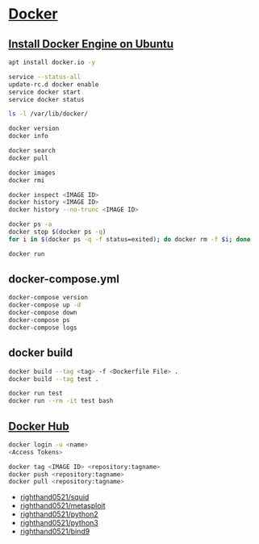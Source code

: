 ﻿# [Docker](https://zh.wikipedia.org/wiki/Docker)

## [Install Docker Engine on Ubuntu](https://docs.docker.com/engine/install/ubuntu/)

```bash
apt install docker.io -y

service --status-all
update-rc.d docker enable
service docker start
service docker status
```

```bash
ls -l /var/lib/docker/

docker version
docker info

docker search
docker pull

docker images
docker rmi

docker inspect <IMAGE ID>
docker history <IMAGE ID>
docker history --no-trunc <IMAGE ID>

docker ps -a
docker stop $(docker ps -q)
for i in $(docker ps -q -f status=exited); do docker rm -f $i; done

docker run
```

## docker-compose.yml

```bash
docker-compose version
docker-compose up -d
docker-compose down
docker-compose ps
docker-compose logs
```

## docker build

```bash
docker build --tag <tag> -f <Dockerfile File> .
docker build --tag test .

docker run test
docker run --rm -it test bash
```

## [Docker Hub](https://hub.docker.com/)

```bash
docker login -u <name>
<Access Tokens>

docker tag <IMAGE ID> <repository:tagname>
docker push <repository:tagname>
docker pull <repository:tagname>
```

- [righthand0521/squid](https://hub.docker.com/repository/docker/righthand0521/squid/general)
- [righthand0521/metasploit](https://hub.docker.com/repository/docker/righthand0521/metasploit/general)
- [righthand0521/python2](https://hub.docker.com/repository/docker/righthand0521/python2/general)
- [righthand0521/python3](https://hub.docker.com/repository/docker/righthand0521/python3/general)
- [righthand0521/bind9](https://hub.docker.com/repository/docker/righthand0521/bind9/general)
